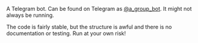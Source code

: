 A Telegram bot. Can be found on Telegram as [@a_group_bot](https://t.me/a_group_bot). It might not always be running.

The code is fairly stable, but the structure is awful and there is no documentation or testing. Run at your own risk!
